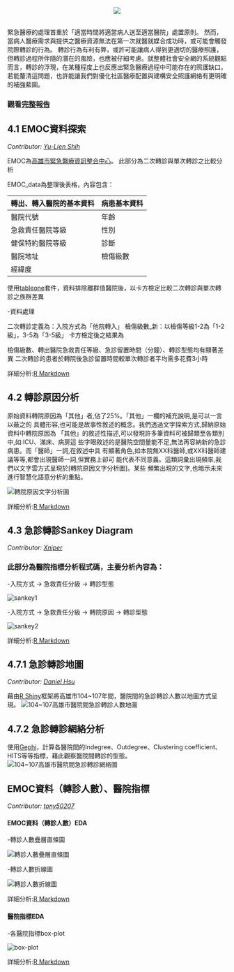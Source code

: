

<p align="center">
<img src=https://nightheronry.github.io/Emergency-Healthcare-Safe-Path/cover.png>
 <br><br>
</p>
緊急醫療的處理首重於「適當時間將適當病人送至適當醫院」處置原則。
然而，當病人醫療需求與提供之醫療資源無法在第一次就醫就媒合成功時，或可能會觸發院際轉診的行為。
轉診行為有利有弊，或許可能讓病人得到更適切的醫療照護，但轉診過程所伴隨的潛在的風險，也應被仔細考慮。就整體社會安全網的系統觀點而言，轉診的浮現，在某種程度上也反應出緊急醫療過程中可能存在的照護缺口。若能釐清這問題，也許能讓我們對優化社區醫療配置與建構安全照護網絡有更明確的補強藍圖。

### 觀看[完整報告](http://d4sg.org/emergency-medical-optimization/)

## 4.1 EMOC資料探索  

*Contributor: [Yu-Lien Shih](https://github.com/yulienshih)*

EMOC為[高雄市緊急醫療資訊整合中心](http://emoc.org.tw/emoc/index.php)。
此部分為二次轉診與單次轉診之比較分析

EMOC_data為整理後表格，內容包含：

轉出、轉入醫院的基本資料 | 病患基本資料
------------ | -------------
醫院代號 | 年齡
急救責任醫院等級 | 性別
健保特約醫院等級 | 診斷
 醫院地址 | 檢傷級數
經緯度 |

使用[tableone](https://github.com/kaz-yos/tableone)套件，資料排除離群值醫院後，以卡方檢定比較二次轉診與單次轉診之族群差異

-資料處理

二次轉診定義為：入院方式為「他院轉入」
檢傷級數_新：以檢傷等級1-2為「1-2級」，3-5為「3-5級」
卡方檢定後之結果為

檢傷級數、轉出醫院急救責任等級、急診留置時間（分鐘）、轉診型態均有顯著差異
二次轉診的患者於轉院後急診留置時間較單次轉診者平均需多花費3小時

詳細分析:[R Markdown](https://nightheronry.github.io/Emergency-Healthcare-Safe-Path/4.1_Exploratory%20Data/EMOC_example_chisquare.html)

## 4.2 轉診原因分析

原始資料轉院原因為「其他」者,佔了25%。「其他」一欄的補充說明,是可以一言以蔽之的
具體形容,也可能是故事性敘述的概念。我們透過文字探索方式,歸納原始資料中轉院原因為
「其他」的敘述性描述,可以發現許多筆資料可被歸類至各類別中,如:ICU、滿床、病房這
些字眼敘述的是醫院空間量能不足,無法再容納新的急診病患。而「醫師」一詞,在敘述中具
有顯著角色,如本院無XX科醫師,或XX科醫師建議等等,都會出現醫師一詞,但實務上卻可
能代表不同意義。這類詞彙出現頻率,我們以文字雲方式呈現於[轉院原因文字分析圖]。某些
頻繁出現的文字,也暗示未來進行智慧化語意分析的重點。

![轉院原因文字分析圖](https://github.com/nightheronry/Emergency-Healthcare-Safe-Path/blob/master/4.2_Reasons%20for%20Referral/img/wordcloud.png)

詳細分析:[R Markdown](https://github.com/nightheronry/Emergency-Healthcare-Safe-Path/blob/master/4.2_Reasons%20for%20Referral/Reasons%20for%20Referral.html)

## 4.3 急診轉診Sankey Diagram

*Contributor: [Xniper](https://github.com/lwkuant)*

### 此部分為醫院指標分析程式碼，主要分析內容為：

-入院方式 → 急救責任分級 → 轉診型態

![sankey1](https://nightheronry.github.io/Emergency-Healthcare-Safe-Path/4.3__Emergency%20referral%20Sankey%20Diagram/img/sankey1.png)

-入院方式 → 急救責任分級 → 轉院原因 → 轉診型態

![sankey2](https://nightheronry.github.io/Emergency-Healthcare-Safe-Path/4.3__Emergency%20referral%20Sankey%20Diagram/img/sankey2.png)

詳細分析:[R Markdown](https://nightheronry.github.io/Emergency-Healthcare-Safe-Path/4.3__Emergency%20referral%20Sankey%20Diagram/Sankey_v2.nb.html)

## 4.7.1 急診轉診地圖

*Contributor: [Daniel Hsu](https://github.com/nightheronry)*

藉由[R Shiny](https://shiny.rstudio.com/)框架將高雄市104~107年間，醫院間的急診轉診人數以地圖方式呈現。
![104~107高雄市醫院間急診轉診人數地圖](https://nightheronry.github.io/Emergency-Healthcare-Safe-Path/4.7_Emergency%20referral%20pathways%20analysis/img/map.PNG)

## 4.7.2 急診轉診網絡分析

使用[Gephi](https://gephi.org/)，計算各醫院間的Indegree、Outdegree、Clustering coefficient、HITS等等指標，藉此觀察醫院間轉診的型態。
![104~107高雄市醫院間急診轉診網絡圖](https://nightheronry.github.io/Emergency-Healthcare-Safe-Path/4.7_Emergency%20referral%20pathways%20analysis/img/network.PNG)

## EMOC資料（轉診人數）、醫院指標

*Contributor: [tony50207](https://github.com/tony50207)*

#### EMOC資料（轉診人數）EDA

-轉診人數疊層直條圖

![轉診人數疊層直條圖](https://nightheronry.github.io/Emergency-Healthcare-Safe-Path/EDA/img/stacked_bar_chart.png)

-轉診人數折線圖

![轉診人數折線圖](https://nightheronry.github.io/Emergency-Healthcare-Safe-Path/EDA/img/line_chart.png)

詳細分析:[R Markdown](https://nightheronry.github.io/Emergency-Healthcare-Safe-Path/EDA/EMOC-EDA/EMOC-EDA.html)

#### 醫院指標EDA

-各醫院指標box-plot

![box-plot](https://nightheronry.github.io/Emergency-Healthcare-Safe-Path/EDA/img/box_plot.png)

詳細分析:[R Markdown](https://nightheronry.github.io/Emergency-Healthcare-Safe-Path/EDA/Hospital%20Indicators-EDA/Hospital%20Indicators-EDA.html)

